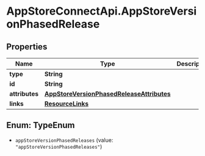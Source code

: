 # AppStoreConnectApi.AppStoreVersionPhasedRelease

## Properties

Name | Type | Description | Notes
------------ | ------------- | ------------- | -------------
**type** | **String** |  | 
**id** | **String** |  | 
**attributes** | [**AppStoreVersionPhasedReleaseAttributes**](AppStoreVersionPhasedReleaseAttributes.md) |  | [optional] 
**links** | [**ResourceLinks**](ResourceLinks.md) |  | [optional] 



## Enum: TypeEnum


* `appStoreVersionPhasedReleases` (value: `"appStoreVersionPhasedReleases"`)




